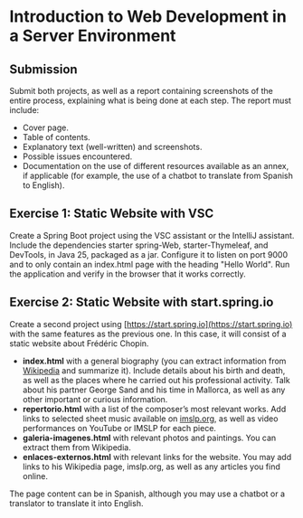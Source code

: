 # Introduction to Web Development in a Server Environment

## Submission

Submit both projects, as well as a report containing screenshots of the entire process, explaining what is being done at each step. The report must include:

* Cover page.
* Table of contents.
* Explanatory text (well-written) and screenshots.
* Possible issues encountered.
* Documentation on the use of different resources available as an annex, if applicable (for example, the use of a chatbot to translate from Spanish to English).

## Exercise 1: Static Website with VSC

Create a Spring Boot project using the VSC assistant or the IntelliJ assistant. Include the dependencies starter spring-Web, starter-Thymeleaf, and DevTools, in Java 25, packaged as a jar. Configure it to listen on port 9000 and to only contain an index.html page with the heading "Hello World". Run the application and verify in the browser that it works correctly.

## Exercise 2: Static Website with start.spring.io

Create a second project using [https://start.spring.io](https://start.spring.io) with the same features as the previous one. In this case, it will consist of a static website about Frédéric Chopin.

* **index.html** with a general biography (you can extract information from [Wikipedia](https://en.wikipedia.org/wiki/Fr%C3%A9d%C3%A9ric_Chopin) and summarize it). Include details about his birth and death, as well as the places where he carried out his professional activity. Talk about his partner George Sand and his time in Mallorca, as well as any other important or curious information.
* **repertorio.html** with a list of the composer’s most relevant works. Add links to selected sheet music available on [imslp.org](https://imslp.org/wiki/Category:Chopin,_Fr%C3%A9d%C3%A9ric), as well as video performances on YouTube or IMSLP for each piece.
* **galeria-imagenes.html** with relevant photos and paintings. You can extract them from Wikipedia.
* **enlaces-externos.html** with relevant links for the website. You may add links to his Wikipedia page, imslp.org, as well as any articles you find online.

The page content can be in Spanish, although you may use a chatbot or a translator to translate it into English.



